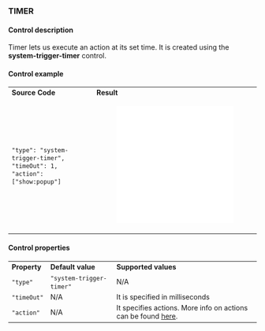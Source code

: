 ### **TIMER**

#### Control description

Timer lets us execute an action at its set time. It is created using the **system-trigger-timer** control.

#### Control example

<table>
  <tr>
    <td><strong>Source Code</strong></td>
    <td>
      <strong>Result</strong>
    </td>
  </tr>
  <tr>
    <td>
    <pre><code>
"type": "system-trigger-timer",
"timeOut": 1,
"action": ["show:popup"]
     </code></pre>
    </td>
    <td>
      <figure><img src="/assets/html-sample.gif"/></figure>
    </td>
  </tr>
</table>

#### Control properties

<table>
  <tr>
    <td><strong>Property</strong></td>
    <td><strong>Default value</strong></td>
    <td>
      <strong>Supported values</strong>
    </td>
  </tr>
  <tr>
    <td>
      <code>"type"</code>
    </td>
    <td>
      <code>"system-trigger-timer"</code>
    </td>
    <td>
      N/A
    </td>
  </tr>
  <tr>
    <td>
      <code>"timeOut"</code>
    </td>
    <td>
      N/A
    </td>
    <td>
      It is specified in milliseconds
    </td>
  </tr>
  <tr>
    <td>
      <code>"action"</code>
    </td>
    <td>
      N/A
    </td>
    <td>
      It specifies actions. More info on actions can be found <a href="https://docs.upmix.it/scenario-controls/controls-meta#action">here</a>.
    </td>
  </tr>
</table>
